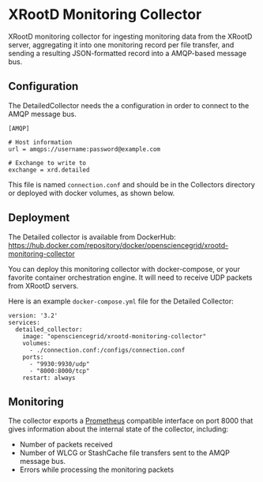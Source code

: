 XRootD Monitoring Collector
===========================

XRootD monitoring collector for ingesting monitoring data from the XRootD server,
aggregating it into one monitoring record per file transfer, and sending a resulting JSON-formatted
record into a AMQP-based message bus.

Configuration
-------------

The DetailedCollector needs the a configuration in order to connect to the AMQP message bus.

    [AMQP]

    # Host information
    url = amqps://username:password@example.com

    # Exchange to write to
    exchange = xrd.detailed 

This file is named `connection.conf` and should be in the Collectors directory or deployed with docker volumes, as shown below.

Deployment
----------

The Detailed collector is available from DockerHub: https://hub.docker.com/repository/docker/opensciencegrid/xrootd-monitoring-collector

You can deploy this monitoring collector with docker-compose, or your favorite container orchestration engine.  It will need to receive UDP packets from XRootD servers.

Here is an example `docker-compose.yml` file for the Detailed Collector:

```
version: '3.2'
services:
  detailed_collector:
    image: "opensciencegrid/xrootd-monitoring-collector"
    volumes:
      - ./connection.conf:/configs/connection.conf
    ports:
      - "9930:9930/udp"
      - "8000:8000/tcp"
    restart: always
```

Monitoring
----------

The collector exports a [Prometheus](https://prometheus.io/) compatible interface on port 8000 that gives information about the internal state of the collector, including:

* Number of packets received
* Number of WLCG or StashCache file transfers sent to the AMQP message bus.
* Errors while processing the monitoring packets



